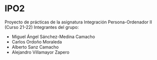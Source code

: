 # IPO2
Proyecto de prácticas de la asignatura Integración Persona-Ordenador II (Curso 21-22)
Integrantes del grupo:
- Miguel Ángel Sánchez-Medina Camacho
- Carlos Ordoño Moraleda
- Alberto Sanz Camacho
- Alejandro Villamayor Zapero

